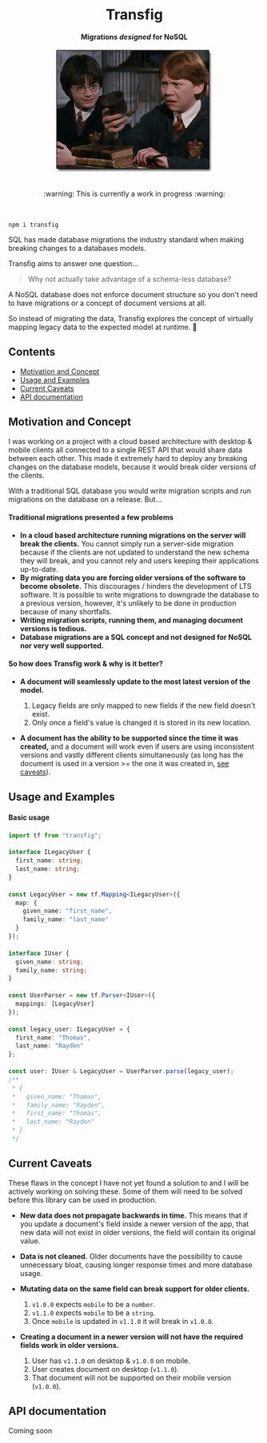 <div align="center">
  <h1>Transfig</h1>
  <b>Migrations <i>designed</i> for NoSQL</b>
  <br />
  <br />
  <img src="image.jpg" alt="Harry Potter Rat Goblet" />
  <br />
  <br />
  <p>:warning: This is currently a work in progress :warning:</p>
  <br />
</div>

```
npm i transfig
```

SQL has made database migrations the industry standard when making breaking changes to a databases models.

Transfig aims to answer one question...

> Why not actually take advantage of a schema-less database?

A NoSQL database does not enforce document structure so you don't need to have migrations or a concept of document versions at all.

So instead of migrating the data, Transfig explores the concept of virtually mapping legacy data to the expected model at runtime. :thinking:

## Contents

- [Motivation and Concept](#motivation-and-concept)
- [Usage and Examples](#usage-and-examples)
- [Current Caveats](#current-caveats)
- [API documentation](#api-documentation)

## Motivation and Concept

I was working on a project with a cloud based architecture with desktop & mobile clients all connected to a single REST API that would share data between each other. This made it extremely hard to deploy any breaking changes on the database models, because it would break older versions of the clients.

With a traditional SQL database you would write migration scripts and run migrations on the database on a release. But...

#### Traditional migrations presented a few problems

- **In a cloud based architecture running migrations on the server will break the clients.** You cannot simply run a server-side migration because if the clients are not updated to understand the new schema they will break, and you cannot rely and users keeping their applications up-to-date.
- **By migrating data you are forcing older versions of the software to become obsolete.** This discourages / hinders the development of LTS software. It is possible to write migrations to downgrade the database to a previous version, however, it's unlikely to be done in production because of many shortfalls.
- **Writing migration scripts, running them, and managing document versions is tedious.**
- **Database migrations are a SQL concept and not designed for NoSQL nor very well supported.**

#### So how does Transfig work & why is it better?

- **A document will seamlessly update to the most latest version of the model.**

  1. Legacy fields are only mapped to new fields if the new field doesn't exist.
  2. Only once a field's value is changed it is stored in its new location.

- **A document has the ability to be supported since the time it was created,** and a document will work even if users are using inconsistent versions and vastly different clients simultaneously (as long has the document is used in a version >= the one it was created in, [see caveats](#current-caveats)).

## Usage and Examples

#### Basic usage

```typescript
import tf from "transfig";

interface ILegacyUser {
  first_name: string;
  last_name: string;
}

const LegacyUser = new tf.Mapping<ILegacyUser>({
  map: {
    given_name: "first_name",
    family_name: "last_name"
  }
});

interface IUser {
  given_name: string;
  family_name: string;
}

const UserParser = new tf.Parser<IUser>({
  mappings: [LegacyUser]
});

const legacy_user: ILegacyUser = {
  first_name: "Thomas",
  last_name: "Rayden"
};

const user: IUser & LegacyUser = UserParser.parse(legacy_user);
/**
 * {
 *   given_name: "Thomas",
 *   family_name: "Rayden",
 *   first_name: "Thomas",
 *   last_name: "Rayden"
 * }
 */
```

## Current Caveats

These flaws in the concept I have not yet found a solution to and I will be actively working on solving these. Some of them will need to be solved before this library can be used in production.

- **New data does not propagate backwards in time.** This means that if you update a document's field inside a newer version of the app, that new data will not exist in older versions, the field will contain its original value.

- **Data is not cleaned.** Older documents have the possibility to cause unnecessary bloat, causing longer response times and more database usage.

- **Mutating data on the same field can break support for older clients.**

  1. `v1.0.0` expects `mobile` to be a `number`.
  2. `v1.1.0` expects `mobile` to be a `string`.
  3. Once `mobile` is updated in `v1.1.0` it will break in `v1.0.0`.

- **Creating a document in a newer version will not have the required fields work in older versions.**

  1. User has `v1.1.0` on desktop & `v1.0.0` on mobile.
  2. User creates document on desktop (`v1.1.0`).
  3. That document will not be supported on their mobile version (`v1.0.0`).

## API documentation

Coming soon
